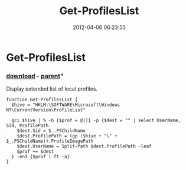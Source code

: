 ﻿---
pid:            3319
parent:         3318
children:       
poster:         greg zakharov
title:          Get-ProfilesList
date:           2012-04-06 06:23:55
format:         posh
---

# Get-ProfilesList

### [download](3319.ps1) - [parent](3318.md)"

Display extended list of local profiles.

```posh
function Get-ProfilesList {
  $hive = "HKLM:\SOFTWARE\Microsoft\Windows NT\CurrentVersion\ProfileList"

  gci $hive | % -b {$prof = @()} -p {$dest = "" | select UserName, Sid, ProfilePath
    $dest.Sid = $_.PSChildName
    $dest.ProfilePath = (gp ($hive + "\" + $_.PSChildName)).ProfileImagePath
    $dest.UserName = Split-Path $dest.ProfilePath -leaf
    $prof += $dest
  } -end {$prof | ft -a}
}
```
